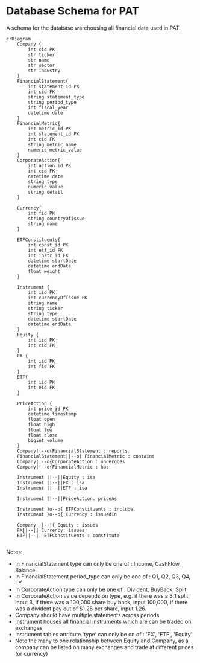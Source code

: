 # Database Schema for PAT
A schema for the database warehousing all financial data used in PAT.  

```mermaid
erDiagram
    Company {
        int cid PK
        str ticker
        str name
        str sector
        str industry
    }
    FinancialStatement{
        int statement_id PK
        int cid FK
        string statement_type   
        string period_type   
        int fiscal_year  
        datetime date
    }
    FinancialMetric{
        int metric_id PK
        int statement_id FK
        int cid FK
        string metric_name
        numeric metric_value
    }
    CorporateAction{
        int action_id PK
        int cid FK
        datetime date
        string type 
        numeric value
        string detail
    }

    Currency{
        int fid PK
        string countryOfIssue 
        string name
    }

    ETFConstituents{
        int const_id PK
        int etf_id FK
        int instr_id FK
        datetime startDate
        datetime endDate
        float weight
    }

    Instrument {
        int iid PK
        int currencyOfIssue FK
        string name
        string ticker
        string type
        datetime startDate
        datetime endDate
    }
    Equity {
        int iid PK
        int cid FK
    }
    FX {
        int iid PK
        int fid FK
    }
    ETF{
        int iid PK
        int eid FK
    }

    PriceAction {
        int price_id PK
        datetime timestamp
        float open
        float high 
        float low
        float close
        bigint volume
    }
    Company||--o{FinancialStatement : reports
    FinancialStatement||--o{ FinancialMetric : contains
    Company||--o{CorporateAction : undergoes
    Company||--o{FinancialMetric : has

    Instrument ||--||Equity : isa
    Instrument ||--||FX : isa
    Instrument ||--||ETF : isa

    Instrument ||--||PriceAction: priceAs

    Instrument }o--o{ ETFConstituents : include
    Instrument }o--o{ Currency : issuedIn
    
    Company ||--|{ Equity : issues
    FX||--|| Currency: issues
    ETF||--|| ETFConstituents : constitute


```
Notes:  
- In FinancialStatement type can only be one of : Income, CashFlow, Balance  
- In FinancialStatement period_type can only be one of : Q1, Q2, Q3, Q4, FY  
- In CorporateAction type can only be one of : Divident, BuyBack, Split  
- In CorporateAction value depends on type, e.g. if there was a 3:1 split, input 3, if there was a 100,000 share buy back, input 100,000, if there was a divident pay out of $1.26 per share, input 1.26. 
- Company should have multiple statements across periods
- Instrument houses all financial instruments which are can be traded on exchanges  
- Instrument tables attribute 'type' can only be on of : 'FX', 'ETF', 'Equity'  
- Note the many to one relationship between Equity and Company, as a company can be listed on many exchanges and trade at different prices (or currency)